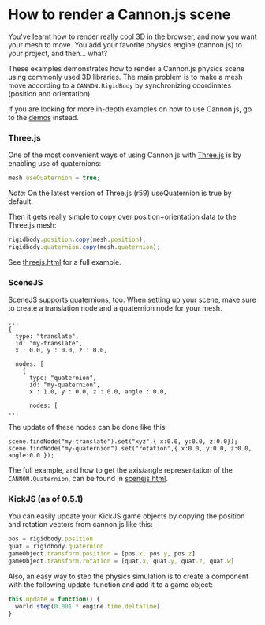 # How to render a Cannon.js scene

You've learnt how to render really cool 3D in the browser, and now you want your mesh to move. You add your favorite physics engine (cannon.js) to your project, and then... what?

These examples demonstrates how to render a Cannon.js physics scene using commonly used 3D libraries. The main problem is to make a mesh move according to a ```CANNON.RigidBody``` by synchronizing coordinates (position and orientation).

If you are looking for more in-depth examples on how to use Cannon.js, go to the [demos](https://github.com/schteppe/cannon.js/tree/master/demos) instead.

### Three.js

One of the most convenient ways of using Cannon.js with [Three.js](https://github.com/mrdoob/three.js/) is by enabling use of quaternions:

```javascript
mesh.useQuaternion = true;
```

*Note:* On the latest version of Three.js (r59) useQuaternion is true by default.

Then it gets really simple to copy over position+orientation data to the Three.js mesh:
```javascript
rigidbody.position.copy(mesh.position);
rigidbody.quaternion.copy(mesh.quaternion);
```

See [threejs.html](https://github.com/schteppe/cannon.js/blob/master/examples/threejs.html) for a full example.

### SceneJS

[SceneJS](http://scenejs.org/) [supports quaternions](http://scenejs.wikispaces.com/quaternion), too. When setting up your scene, make sure to create a translation node and a quaternion node for your mesh.

```
...
{
  type: "translate",
  id: "my-translate",
  x : 0.0, y : 0.0, z : 0.0,
  
  nodes: [
    {
      type: "quaternion",
      id: "my-quaternion",
      x : 1.0, y : 0.0, z : 0.0, angle : 0.0,
            
      nodes: [
...
```
The update of these nodes can be done like this:
```
scene.findNode("my-translate").set("xyz",{ x:0.0, y:0.0, z:0.0});
scene.findNode("my-quaternion").set("rotation",{ x:0.0, y:0.0, z:0.0, angle:0.0 });
```
The full example, and how to get the axis/angle representation of the ```CANNON.Quaternion```, can be found in [scenejs.html](https://github.com/schteppe/cannon.js/blob/master/examples/scenejs.html).

### KickJS (as of 0.5.1)

You can easily update your KickJS game objects by copying the position and rotation vectors from cannon.js like this:

```javascript
pos = rigidbody.position
quat = rigidbody.quaternion
gameObject.transform.position = [pos.x, pos.y, pos.z]
gameObject.transform.rotation = [quat.x, quat.y, quat.z, quat.w]
```

Also, an easy way to step the physics simulation is to create a component with the following update-function and add it to a game object:

```javascript
this.update = function() {
  world.step(0.001 * engine.time.deltaTime)
}
```
